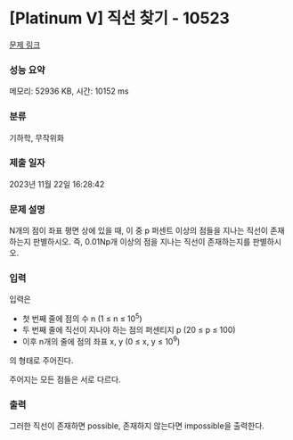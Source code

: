 # [Platinum V] 직선 찾기 - 10523 

[문제 링크](https://www.acmicpc.net/problem/10523) 

### 성능 요약

메모리: 52936 KB, 시간: 10152 ms

### 분류

기하학, 무작위화

### 제출 일자

2023년 11월 22일 16:28:42

### 문제 설명

<p>N개의 점이 좌표 평면 상에 있을 때, 이 중 p 퍼센트 이상의 점들을 지나는 직선이 존재하는지 판별하시오. 즉, 0.01Np개 이상의 점을 지나는 직선이 존재하는지를 판별하시오.</p>

### 입력 

 <p>입력은</p>

<ul>
	<li>첫 번째 줄에 점의 수 n (1 ≤ n ≤ 10<sup>5</sup>)</li>
	<li>두 번째 줄에 직선이 지나야 하는 점의 퍼센티지 p (20 ≤ p ≤ 100)</li>
	<li>이후 n개의 줄에 점의 좌표 x, y (0 ≤ x, y ≤ 10<sup>9</sup>)</li>
</ul>

<p>의 형태로 주어진다. </p>

<p>주어지는 모든 점들은 서로 다르다.</p>

### 출력 

 <p>그러한 직선이 존재하면 possible, 존재하지 않는다면 impossible을 출력한다.</p>


